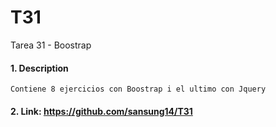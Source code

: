 # T31
Tarea 31 - Boostrap

#### 1. Description
```
Contiene 8 ejercicios con Boostrap i el ultimo con Jquery
```

#### 2. Link: https://github.com/sansung14/T31
